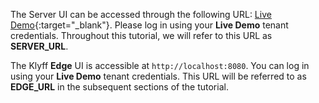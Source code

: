 The Server UI can be accessed through the following URL: [Live Demo](https://demo.thingsboard.io/signup){:target="_blank"}.
Please log in using your **Live Demo** tenant credentials. 
Throughout this tutorial, we will refer to this URL as **SERVER_URL**.

The Klyff **Edge** UI is accessible at `http://localhost:8080`.
You can log in using your **Live Demo** tenant credentials.
This URL will be referred to as **EDGE_URL** in the subsequent sections of the tutorial.